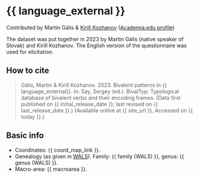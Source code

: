 # {{ language_external }}
Contributed by Martin Gális & [Kirill Kozhanov](https://www.uni-potsdam.de/de/slavische-linguistik/team/kirill-kozhanov) 
([Academia.edu profile](https://wipcad-potsdam.academia.edu/KirillKozhanov))

The dataset was put together in 2023 by Martin Gális (native speaker of Slovak) and Kirill Kozhanov. The English version of the questionnaire was used for elicitation. 

## How to cite
> Gális, Martin & Kirill Kozhanov. 2023. Bivalent patterns in {{ language_external}}. 
> In: Say, Sergey (ed.). BivalTyp: Typological database of bivalent verbs and their encoding frames. 
> (Data first published on {{ initial_release_date }}; 
> last revised on {{ last_release_date }}.) (Available online at {{ site_url }}, 
> Accessed on {{ today }}.)

## Basic info
- Coordinates: {{ coord_map_link }}.
- Genealogy (as given in [WALS](https://wals.info/)). Family: {{ family (WALS) }}, genus: {{ genus (WALS) }}.
- Macro-area: {{ macroarea }}.

